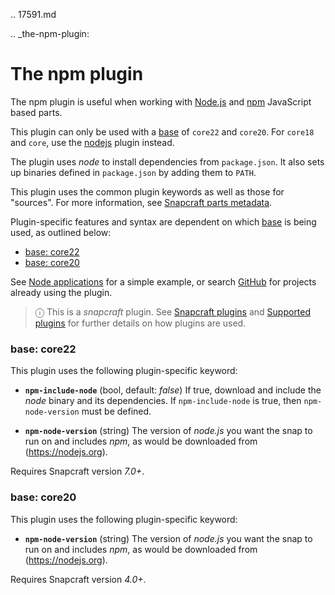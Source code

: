 .. 17591.md

.. _the-npm-plugin:

# The npm plugin

The npm plugin is useful when working with [Node.js](https://nodejs.org/en/) and [npm](https://www.npmjs.com/) JavaScript based parts.

This plugin can only be used with a [base](base-snaps.md) of `core22` and `core20`. For  `core18` and `core`, use the [nodejs](the-nodejs-plugin.md) plugin instead.

The plugin uses *node* to install dependencies from `package.json`. It also sets up binaries defined in `package.json` by adding them to `PATH`.

This plugin uses the common plugin keywords as well as those for "sources". For more information, see [Snapcraft parts metadata](snapcraft-parts-metadata.md).

Plugin-specific features and syntax are dependent on which [base](base-snaps.md) is being used, as outlined below:

- [base: core22](#heading--core22)
- [base: core20](#heading--core20)


See [Node applications](https://snapcraft.io/docs/node-apps)
for a simple example, or search [GitHub](https://github.com/search?q=path%3Asnapcraft.yaml+%22plugin%3A+npm%22&type=Code) for projects already using the plugin.

> ⓘ  This is a *snapcraft* plugin. See [Snapcraft plugins](snapcraft-plugins.md) and [Supported plugins](supported-plugins.md) for further details on how plugins are used.

<h3 id='heading--core22'>base: core22</h3>

This plugin uses the following plugin-specific keyword:

- **`npm-include-node`** (bool, default: _false_)
      If true, download and include the _node_ binary and its dependencies.  If `npm-include-node` is true, then `npm-node-version` must be defined.

- **`npm-node-version`** (string)
      The version of *node.js* you want the snap to run on and includes _npm_, as would be downloaded from (https://nodejs.org).

Requires Snapcraft version _7.0+_.

<h3 id='heading--core20'>base: core20</h3>

This plugin uses the following plugin-specific keyword:

- **`npm-node-version`** (string)
      The version of *node.js* you want the snap to run on and includes _npm_, as would be downloaded from (https://nodejs.org).

Requires Snapcraft version _4.0+_.